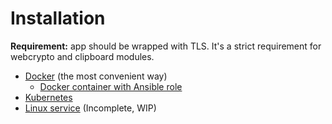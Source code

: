 # Installation

**Requirement:** app should be wrapped with TLS. It's a strict requirement for webcrypto and clipboard modules.

- [Docker](DOCKER.md) (the most convenient way)
  - [Docker container with Ansible role](https://github.com/lebe-dev/ansible-role-pw)
- [Kubernetes](KUBERNETES.md)
- [Linux service](BINARY-LINUX.md) (Incomplete, WIP)